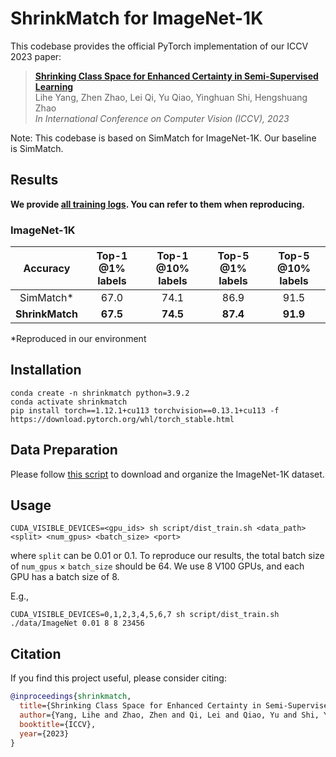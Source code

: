 # ShrinkMatch for ImageNet-1K

This codebase provides the official PyTorch implementation of our ICCV 2023 paper:

> **[Shrinking Class Space for Enhanced Certainty in Semi-Supervised Learning](https://arxiv.org/abs/2308.06777)**</br>
> Lihe Yang, Zhen Zhao, Lei Qi, Yu Qiao, Yinghuan Shi, Hengshuang Zhao</br>
> *In International Conference on Computer Vision (ICCV), 2023*</br>

Note: This codebase is based on SimMatch for ImageNet-1K. Our baseline is SimMatch.


## Results

**We provide [all training logs](../training-logs). You can refer to them when reproducing.**

### ImageNet-1K

|     Accuracy    | Top-1 @1% labels | Top-1 @10% labels | Top-5 @1% labels | Top-5 @10% labels |
|:---------------:|:----------------:|:----------------:|:----------------:|:----------------:|
|    SimMatch*    |        67.0      |       74.1       |       86.9       |       91.5       |
| **ShrinkMatch** |      **67.5**    |     **74.5**     |     **87.4**     |     **91.9**     |

*Reproduced in our environment

## Installation

```
conda create -n shrinkmatch python=3.9.2
conda activate shrinkmatch
pip install torch==1.12.1+cu113 torchvision==0.13.1+cu113 -f https://download.pytorch.org/whl/torch_stable.html
```


## Data Preparation

Please follow [this script](https://gist.github.com/BIGBALLON/8a71d225eff18d88e469e6ea9b39cef4) to download and organize the ImageNet-1K dataset.

## Usage

```
CUDA_VISIBLE_DEVICES=<gpu_ids> sh script/dist_train.sh <data_path> <split> <num_gpus> <batch_size> <port>
```
where ``split`` can be 0.01 or 0.1. To reproduce our results, the total batch size of ``num_gpus`` $\times$ ``batch_size`` should be 64. We use 8 V100 GPUs, and each GPU has a batch size of 8.

E.g.,

```
CUDA_VISIBLE_DEVICES=0,1,2,3,4,5,6,7 sh script/dist_train.sh ./data/ImageNet 0.01 8 8 23456
```



## Citation

If you find this project useful, please consider citing:

```bibtex
@inproceedings{shrinkmatch,
  title={Shrinking Class Space for Enhanced Certainty in Semi-Supervised Learning},
  author={Yang, Lihe and Zhao, Zhen and Qi, Lei and Qiao, Yu and Shi, Yinghuan and Zhao, Hengshuang},
  booktitle={ICCV},
  year={2023}
}
```